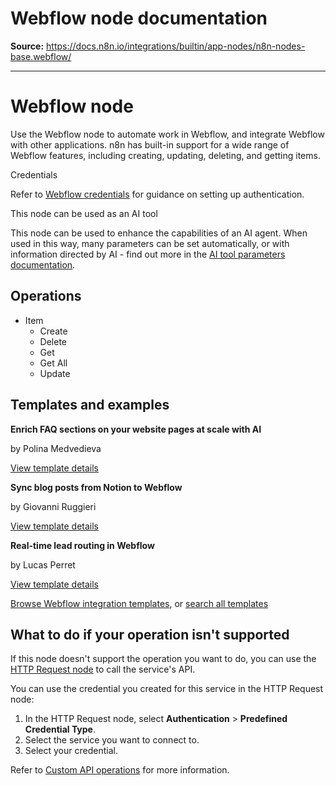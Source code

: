 # Webflow node documentation

**Source:** https://docs.n8n.io/integrations/builtin/app-nodes/n8n-nodes-base.webflow/

---

# Webflow node

Use the Webflow node to automate work in Webflow, and integrate Webflow with other applications. n8n has built-in support for a wide range of Webflow features, including creating, updating, deleting, and getting items.

Credentials

Refer to [Webflow credentials](../../credentials/webflow/) for guidance on setting up authentication.

This node can be used as an AI tool

This node can be used to enhance the capabilities of an AI agent. When used in this way, many parameters can be set automatically, or with information directed by AI - find out more in the [AI tool parameters documentation](../../../../advanced-ai/examples/using-the-fromai-function/).

## Operations

- Item
  - Create
  - Delete
  - Get
  - Get All
  - Update

## Templates and examples

**Enrich FAQ sections on your website pages at scale with AI**

by Polina Medvedieva

[View template details](https://n8n.io/workflows/2434-enrich-faq-sections-on-your-website-pages-at-scale-with-ai/)

**Sync blog posts from Notion to Webflow**

by Giovanni Ruggieri

[View template details](https://n8n.io/workflows/2293-sync-blog-posts-from-notion-to-webflow/)

**Real-time lead routing in Webflow**

by Lucas Perret

[View template details](https://n8n.io/workflows/2033-real-time-lead-routing-in-webflow/)

[Browse Webflow integration templates](https://n8n.io/integrations/webflow/), or [search all templates](https://n8n.io/workflows/)

## What to do if your operation isn't supported

If this node doesn't support the operation you want to do, you can use the [HTTP Request node](../../core-nodes/n8n-nodes-base.httprequest/) to call the service's API.

You can use the credential you created for this service in the HTTP Request node:

1. In the HTTP Request node, select **Authentication** > **Predefined Credential Type**.
2. Select the service you want to connect to.
3. Select your credential.

Refer to [Custom API operations](../../../custom-operations/) for more information.
